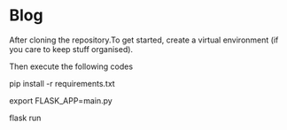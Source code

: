 # Blog
After cloning the repository.To get started, create a virtual environment (if you care to keep stuff organised). 

Then execute the following codes

pip install -r requirements.txt

export FLASK_APP=main.py

flask run
